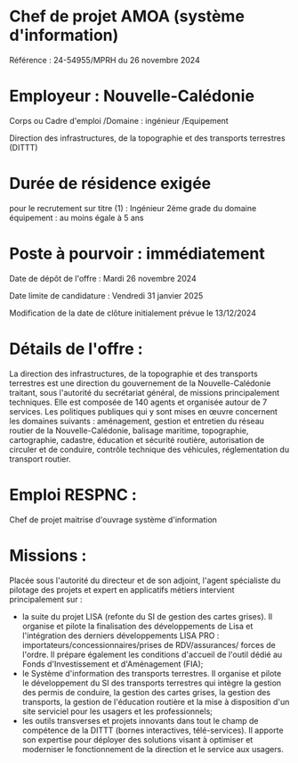 # Chef de projet AMOA (système d'information)

Référence : 24-54955/MPRH du 26 novembre 2024

# Employeur : Nouvelle-Calédonie

Corps ou Cadre d'emploi /Domaine : ingénieur /Equipement

Direction des infrastructures, de la topographie et des transports terrestres (DITTT)

# Durée de résidence exigée

pour le recrutement sur titre (1) : Ingénieur 2ème grade du domaine équipement : au moins égale à 5 ans

# Poste à pourvoir : immédiatement

Date de dépôt de l'offre : Mardi 26 novembre 2024

Date limite de candidature : Vendredi 31 janvier 2025

Modification de la date de clôture initialement prévue le 13/12/2024

# Détails de l'offre :

La direction des infrastructures, de la topographie et des transports terrestres est une direction du gouvernement de la Nouvelle-Calédonie traitant, sous l'autorité du secrétariat général, de missions principalement techniques. Elle est composée de 140 agents et organisée autour de 7 services. Les politiques publiques qui y sont mises en œuvre concernent les domaines suivants : aménagement, gestion et entretien du réseau routier de la Nouvelle-Calédonie, balisage maritime, topographie, cartographie, cadastre, éducation et sécurité routière, autorisation de circuler et de conduire, contrôle technique des véhicules, réglementation du transport routier.

# Emploi RESPNC :

Chef de projet maitrise d'ouvrage système d'information

# Missions :

Placée sous l'autorité du directeur et de son adjoint, l'agent spécialiste du pilotage des projets et expert en applicatifs métiers intervient principalement sur :

- la suite du projet LISA (refonte du SI de gestion des cartes grises). Il organise et pilote la finalisation des développements de Lisa et l'intégration des derniers développements LISA PRO : importateurs/concessionnaires/prises de RDV/assurances/ forces de l'ordre. Il prépare également les conditions d'accueil de l'outil dédié au Fonds d'Investissement et d'Aménagement (FIA);
- le Système d'information des transports terrestres. Il organise et pilote le développement du SI des transports terrestres qui intègre la gestion des permis de conduire, la gestion des cartes grises, la gestion des transports, la gestion de l'éducation routière et la mise à disposition d'un site serviciel pour les usagers et les professionnels;
- les outils transverses et projets innovants dans tout le champ de compétence de la DITTT (bornes interactives, télé-services). Il apporte son expertise pour déployer des solutions visant à optimiser et moderniser le fonctionnement de la direction et le service aux usagers.